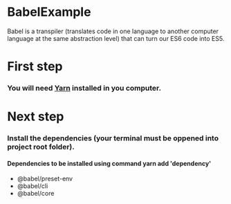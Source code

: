 # BabelExample
Babel is a transpiler (translates code in one language to another computer language at the same abstraction level) that can turn our ES6 code into ES5. 

# First step
### You will need [Yarn](https://yarnpkg.com) installed in you computer.

# Next step
### Install the dependencies (your terminal must be oppened into project root folder).

#### Dependencies to be installed using command  **yarn add 'dependency'**
* @babel/preset-env
* @babel/cli
* @babel/core
